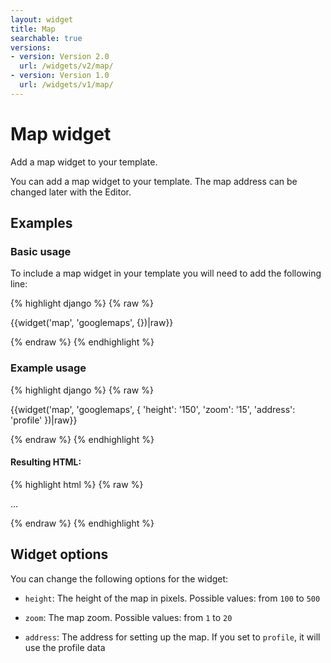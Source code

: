 ```yaml
---
layout: widget
title: Map
searchable: true
versions:
- version: Version 2.0
  url: /widgets/v2/map/
- version: Version 1.0
  url: /widgets/v1/map/
---
```


# Map widget

Add a map widget to your template.

You can add a map widget to your template. The map address can be changed later with the Editor.

## Examples

### Basic usage

To include a map widget in your template you will need to add the following line:

{% highlight django %}
{% raw %}

  {{widget('map', 'googlemaps', {})|raw}}

{% endraw %}
{% endhighlight %}

### Example usage

{% highlight django %}
{% raw %}

  {{widget('map', 'googlemaps', {
    'height': '150',
    'zoom': '15',
    'address': 'profile'
  })|raw}}

{% endraw %}
{% endhighlight %}

#### Resulting HTML:

{% highlight html %}
{% raw %}

<div id="page-zones__main-widgets__MapWidget" data-name="map" class="widget  widget--zone-widget">
  <div class="bk-map  map  widget__map">
    <div class="embed-wrap  map__embed-wrap  js-map">
      ...
    </div>
  </div>
</div>

{% endraw %}
{% endhighlight %}

## Widget options

You can change the following options for the widget:

* ```height```: The height of the map in pixels. Possible values: from ```100``` to ```500```

* ```zoom```: The map zoom. Possible values: from ```1``` to ```20```

* ```address```: The address for setting up the map. If you set to ```profile```, it will use the profile data
